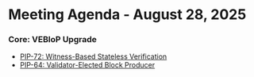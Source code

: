 # Meeting Agenda - August 28, 2025

### Core: VEBloP Upgrade 
* [PIP-72: Witness-Based Stateless Verification](https://github.com/0xPolygon/Polygon-Improvement-Proposals/blob/main/PIPs/PIP-72.md)
* [PIP-64: Validator-Elected Block Producer](https://github.com/0xPolygon/Polygon-Improvement-Proposals/blob/main/PIPs/PIP-64.md)
